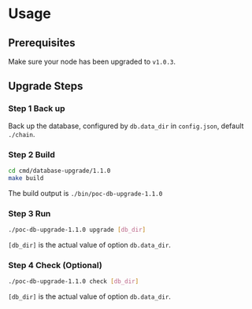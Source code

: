 # Usage

## Prerequisites

Make sure your node has been upgraded to `v1.0.3`.

## Upgrade Steps

### Step 1 Back up

Back up the database, configured by `db.data_dir` in `config.json`, default `./chain`.

### Step 2 Build

```bash
cd cmd/database-upgrade/1.1.0
make build
```

The build output is `./bin/poc-db-upgrade-1.1.0`

### Step 3 Run

```bash
./poc-db-upgrade-1.1.0 upgrade [db_dir]
```

`[db_dir]` is the actual value of option `db.data_dir`.

### Step 4 Check (Optional)

```bash
./poc-db-upgrade-1.1.0 check [db_dir]
```

`[db_dir]` is the actual value of option `db.data_dir`.